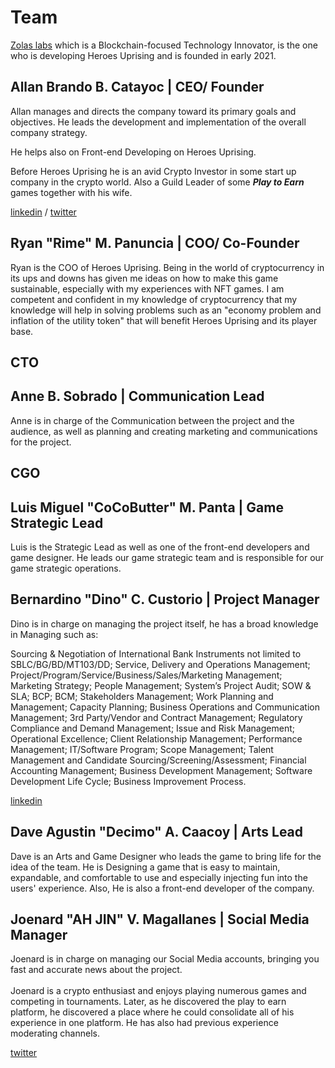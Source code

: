 # Team

[Zolas labs](https://exuvia.network/) which is a Blockchain-focused Technology Innovator, is the one who is developing Heroes Uprising and is founded in early 2021.

## Allan Brando B. Catayoc | CEO/ Founder

Allan manages and directs the company toward its primary goals and objectives. He leads the development and implementation of the overall company strategy.

He helps also on Front-end Developing on Heroes Uprising.

Before Heroes Uprising he is an avid Crypto Investor in some start up company in the crypto world. Also a Guild Leader of some _**Play to Earn**_ games together with his wife.

[linkedin](https://www.linkedin.com/in/allanbrandocatayoc/) / [twitter](https://twitter.com/allanbrando\_gg)

## Ryan "Rime" M. Panuncia | COO/ Co-Founder

Ryan is the COO of Heroes Uprising. Being in the world of cryptocurrency in its ups and downs has given me ideas on how to make this game sustainable, especially with my experiences with NFT games. I am competent and confident in my knowledge of cryptocurrency that my knowledge will help in solving problems such as an "economy problem and inflation of the utility token" that will benefit Heroes Uprising and its player base.

## CTO

## Anne B. Sobrado | Communication Lead

Anne is in charge of the Communication between the project and the audience, as well as planning and creating marketing and communications for the project.

## CGO

## Luis Miguel "CoCoButter" M. Panta | Game Strategic Lead

Luis is the Strategic Lead as well as one of the front-end developers and game designer. He leads our game strategic team and is responsible for our game strategic operations.

## Bernardino "Dino" C. Custorio | Project Manager

Dino is in charge on managing the project itself, he has a broad knowledge in Managing such as:

Sourcing & Negotiation of International Bank Instruments not limited to SBLC/BG/BD/MT103/DD; Service, Delivery and Operations Management; Project/Program/Service/Business/Sales/Marketing Management; Marketing Strategy; People Management; System’s Project Audit; SOW & SLA; BCP; BCM; Stakeholders Management; Work Planning and Management; Capacity Planning; Business Operations and Communication Management; 3rd Party/Vendor and Contract Management; Regulatory Compliance and Demand Management; Issue and Risk Management; Operational Excellence; Client Relationship Management; Performance Management; IT/Software Program; Scope Management; Talent Management and Candidate Sourcing/Screening/Assessment; Financial Accounting Management; Business Development Management; Software Development Life Cycle; Business Improvement Process.

[linkedin](https://www.linkedin.com/in/bernardinocustorio/)

## Dave Agustin "Decimo" A. Caacoy | Arts Lead

Dave is an Arts and Game Designer who leads the game to bring life for the idea of the team. He is Designing a game that is easy to maintain, expandable, and comfortable to use and especially injecting fun into the users' experience. Also, He is also a front-end developer of the company.

## Joenard "AH JIN" V. Magallanes | Social Media Manager

Joenard is in charge on managing our Social Media accounts, bringing you fast and accurate news about the project.\
\
Joenard is a crypto enthusiast and enjoys playing numerous games and competing in tournaments. Later, as he discovered the play to earn platform, he discovered a place where he could consolidate all of his experience in one platform. He has also had previous experience moderating channels.

[twitter](https://twitter.com/AhJin\_Nard)
